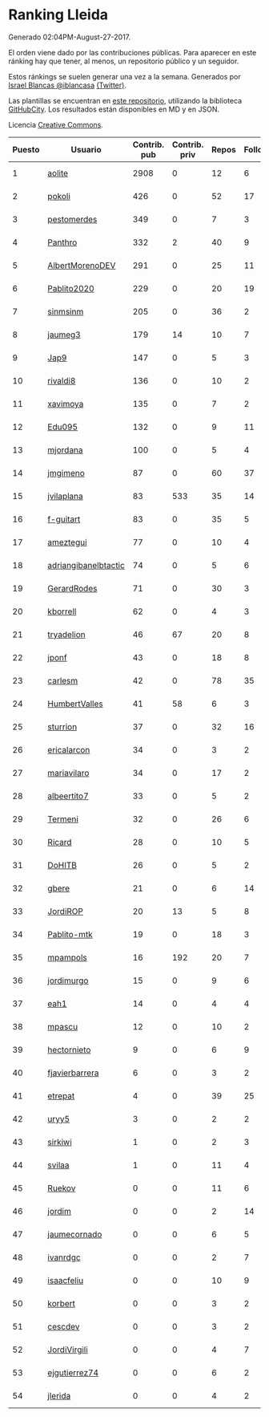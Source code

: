# Ranking Lleida

Generado 02:04PM-August-27-2017.

El orden viene dado por las contribuciones públicas. Para aparecer en este ránking hay que tener, al menos, un repositorio público y un seguidor.

Estos ránkings se suelen generar una vez a la semana. Generados por [Israel Blancas @iblancasa](https://github.com/iblancasa/) [(Twitter)](https://twitter.com/iblancasa).

Las plantillas se encuentran en [este repositorio](https://github.com/iblancasa/GH-Spanish-Ranking), utilizando la biblioteca [GitHubCity](https://github.com/iblancasa/GitHubCity). Los resultados están disponibles en MD y en JSON.

Licencia [Creative Commons](https://creativecommons.org/licenses/by/4.0/).

| Puesto   |  Usuario  | Contrib. pub | Contrib. priv |Repos| Followers | Desde |  Avatar  |
|----------|-----------|--------------|---------------|-----|-----------|-------|----------|
|1|[aolite](https://github.com/aolite)|2908|0|12|6|2013-06-03|![aolite](https://avatars3.githubusercontent.com/u/4601466)|
|2|[pokoli](https://github.com/pokoli)|426|0|52|17|2011-10-30|![pokoli](https://avatars3.githubusercontent.com/u/1160726)|
|3|[pestomerdes](https://github.com/pestomerdes)|349|0|7|3|2015-02-16|![pestomerdes](https://avatars3.githubusercontent.com/u/11027833)|
|4|[Panthro](https://github.com/Panthro)|332|2|40|9|2012-03-22|![Panthro](https://avatars0.githubusercontent.com/u/1565421)|
|5|[AlbertMorenoDEV](https://github.com/AlbertMorenoDEV)|291|0|25|11|2010-03-04|![AlbertMorenoDEV](https://avatars1.githubusercontent.com/u/216042)|
|6|[Pablito2020](https://github.com/Pablito2020)|229|0|20|19|2016-04-24|![Pablito2020](https://avatars3.githubusercontent.com/u/18640261)|
|7|[sinmsinm](https://github.com/sinmsinm)|205|0|36|2|2012-05-16|![sinmsinm](https://avatars2.githubusercontent.com/u/1745437)|
|8|[jaumeg3](https://github.com/jaumeg3)|179|14|10|7|2016-07-14|![jaumeg3](https://avatars2.githubusercontent.com/u/20457801)|
|9|[Jap9](https://github.com/Jap9)|147|0|5|3|2016-02-09|![Jap9](https://avatars2.githubusercontent.com/u/17140922)|
|10|[rivaldi8](https://github.com/rivaldi8)|136|0|10|2|2011-11-11|![rivaldi8](https://avatars2.githubusercontent.com/u/1187977)|
|11|[xavimoya](https://github.com/xavimoya)|135|0|7|2|2014-11-25|![xavimoya](https://avatars0.githubusercontent.com/u/9944686)|
|12|[Edu095](https://github.com/Edu095)|132|0|9|11|2015-04-07|![Edu095](https://avatars0.githubusercontent.com/u/11843087)|
|13|[mjordana](https://github.com/mjordana)|100|0|5|4|2014-11-19|![mjordana](https://avatars2.githubusercontent.com/u/9840099)|
|14|[jmgimeno](https://github.com/jmgimeno)|87|0|60|37|2011-04-08|![jmgimeno](https://avatars1.githubusercontent.com/u/718396)|
|15|[jvilaplana](https://github.com/jvilaplana)|83|533|35|14|2011-04-15|![jvilaplana](https://avatars0.githubusercontent.com/u/732164)|
|16|[f-guitart](https://github.com/f-guitart)|83|0|35|5|2014-03-09|![f-guitart](https://avatars0.githubusercontent.com/u/6899142)|
|17|[ameztegui](https://github.com/ameztegui)|77|0|10|4|2014-07-02|![ameztegui](https://avatars1.githubusercontent.com/u/8050937)|
|18|[adriangibanelbtactic](https://github.com/adriangibanelbtactic)|74|0|5|6|2012-01-15|![adriangibanelbtactic](https://avatars2.githubusercontent.com/u/1331363)|
|19|[GerardRodes](https://github.com/GerardRodes)|71|0|30|3|2015-12-15|![GerardRodes](https://avatars3.githubusercontent.com/u/16310380)|
|20|[kborrell](https://github.com/kborrell)|62|0|4|3|2015-02-17|![kborrell](https://avatars1.githubusercontent.com/u/11043037)|
|21|[tryadelion](https://github.com/tryadelion)|46|67|20|8|2013-03-05|![tryadelion](https://avatars1.githubusercontent.com/u/3778474)|
|22|[jponf](https://github.com/jponf)|43|0|18|8|2013-03-13|![jponf](https://avatars1.githubusercontent.com/u/3852560)|
|23|[carlesm](https://github.com/carlesm)|42|0|78|35|2008-05-01|![carlesm](https://avatars0.githubusercontent.com/u/9011)|
|24|[HumbertValles](https://github.com/HumbertValles)|41|58|6|3|2017-02-13|![HumbertValles](https://avatars1.githubusercontent.com/u/25740901)|
|25|[sturrion](https://github.com/sturrion)|37|0|32|16|2013-08-23|![sturrion](https://avatars0.githubusercontent.com/u/5296219)|
|26|[ericalarcon](https://github.com/ericalarcon)|34|0|3|2|2013-08-28|![ericalarcon](https://avatars1.githubusercontent.com/u/5327861)|
|27|[mariavilaro](https://github.com/mariavilaro)|34|0|17|2|2015-01-13|![mariavilaro](https://avatars2.githubusercontent.com/u/10522884)|
|28|[albeertito7](https://github.com/albeertito7)|33|0|5|2|2017-02-13|![albeertito7](https://avatars2.githubusercontent.com/u/25740911)|
|29|[Termeni](https://github.com/Termeni)|32|0|26|6|2014-03-10|![Termeni](https://avatars2.githubusercontent.com/u/6905912)|
|30|[Ricard](https://github.com/Ricard)|28|0|10|5|2009-12-13|![Ricard](https://avatars0.githubusercontent.com/u/167117)|
|31|[DoHITB](https://github.com/DoHITB)|26|0|5|2|2016-01-19|![DoHITB](https://avatars2.githubusercontent.com/u/16784764)|
|32|[gbere](https://github.com/gbere)|21|0|6|14|2012-01-13|![gbere](https://avatars3.githubusercontent.com/u/1327334)|
|33|[JordiROP](https://github.com/JordiROP)|20|13|5|8|2016-02-08|![JordiROP](https://avatars2.githubusercontent.com/u/17128072)|
|34|[Pablito-mtk](https://github.com/Pablito-mtk)|19|0|18|3|2016-09-29|![Pablito-mtk](https://avatars1.githubusercontent.com/u/22517501)|
|35|[mpampols](https://github.com/mpampols)|16|192|20|7|2010-11-12|![mpampols](https://avatars2.githubusercontent.com/u/479534)|
|36|[jordimurgo](https://github.com/jordimurgo)|15|0|9|6|2013-10-23|![jordimurgo](https://avatars1.githubusercontent.com/u/5759992)|
|37|[eah1](https://github.com/eah1)|14|0|4|4|2015-02-17|![eah1](https://avatars0.githubusercontent.com/u/11043022)|
|38|[mpascu](https://github.com/mpascu)|12|0|10|2|2015-02-12|![mpascu](https://avatars0.githubusercontent.com/u/10977699)|
|39|[hectornieto](https://github.com/hectornieto)|9|0|6|9|2014-04-15|![hectornieto](https://avatars3.githubusercontent.com/u/7302862)|
|40|[fjavierbarrera](https://github.com/fjavierbarrera)|6|0|3|2|2014-12-16|![fjavierbarrera](https://avatars2.githubusercontent.com/u/10211156)|
|41|[etrepat](https://github.com/etrepat)|4|0|39|25|2009-11-04|![etrepat](https://avatars3.githubusercontent.com/u/148851)|
|42|[uryy5](https://github.com/uryy5)|3|0|2|2|2014-10-07|![uryy5](https://avatars2.githubusercontent.com/u/9052385)|
|43|[sirkiwi](https://github.com/sirkiwi)|1|0|2|3|2011-07-01|![sirkiwi](https://avatars1.githubusercontent.com/u/888555)|
|44|[svilaa](https://github.com/svilaa)|1|0|11|4|2013-09-23|![svilaa](https://avatars3.githubusercontent.com/u/5521724)|
|45|[Ruekov](https://github.com/Ruekov)|0|0|11|6|2010-12-27|![Ruekov](https://avatars3.githubusercontent.com/u/537713)|
|46|[jordim](https://github.com/jordim)|0|0|2|14|2011-04-10|![jordim](https://avatars2.githubusercontent.com/u/720886)|
|47|[jaumecornado](https://github.com/jaumecornado)|0|0|6|5|2011-02-14|![jaumecornado](https://avatars3.githubusercontent.com/u/617176)|
|48|[ivanrdgc](https://github.com/ivanrdgc)|0|0|2|7|2012-03-28|![ivanrdgc](https://avatars0.githubusercontent.com/u/1584955)|
|49|[isaacfeliu](https://github.com/isaacfeliu)|0|0|10|9|2008-04-10|![isaacfeliu](https://avatars3.githubusercontent.com/u/6287)|
|50|[korbert](https://github.com/korbert)|0|0|3|2|2013-03-08|![korbert](https://avatars1.githubusercontent.com/u/3808843)|
|51|[cescdev](https://github.com/cescdev)|0|0|3|2|2013-09-20|![cescdev](https://avatars3.githubusercontent.com/u/5502251)|
|52|[JordiVirgili](https://github.com/JordiVirgili)|0|0|4|7|2013-11-27|![JordiVirgili](https://avatars0.githubusercontent.com/u/6048532)|
|53|[ejgutierrez74](https://github.com/ejgutierrez74)|0|0|6|2|2015-03-14|![ejgutierrez74](https://avatars1.githubusercontent.com/u/11474846)|
|54|[jlerida](https://github.com/jlerida)|0|0|4|2|2015-05-12|![jlerida](https://avatars2.githubusercontent.com/u/12414567)|
